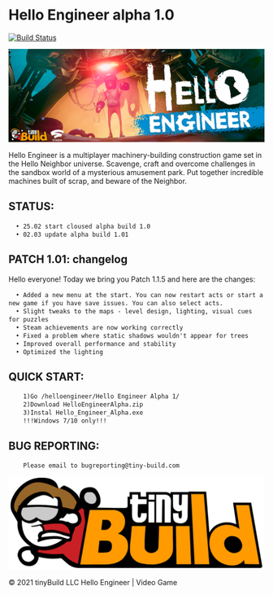 Hello Engineer alpha 1.0
=============================
[![Build Status](https://github.com/yiisoft/yii/workflows/build/badge.svg)](https://github.com/yiisoft/yii/actions)

![screenshot](screenshot1.png)

Hello Engineer is a multiplayer machinery-building construction game set in the Hello Neighbor universe. Scavenge, craft and overcome challenges in the sandbox world of a mysterious amusement park. Put together incredible machines built of scrap, and beware of the Neighbor.


 STATUS:
-----------

      • 25.02 start cloused alpha build 1.0 
      • 02.03 update alpha build 1.01


PATCH 1.01: changelog
---------------------
Hello everyone! Today we bring you Patch 1.1.5 and here are the changes:

      • Added a new menu at the start. You can now restart acts or start a new game if you have save issues. You can also select acts.
      • Slight tweaks to the maps - level design, lighting, visual cues for puzzles
      • Steam achievements are now working correctly
      • Fixed a problem where static shadows wouldn't appear for trees
      • Improved overall performance and stability
      • Optimized the lighting


QUICK START:
-----------

        1)Go /helloengineer/Hello Engineer Alpha 1/
        2)Download HelloEngineerAlpha.zip
        3)Instal Hello_Engineer_Alpha.exe
        !!!Windows 7/10 only!!!
        
        
BUG REPORTING:
--------------
        Please email to bugreporting@tiny-build.com   


![screenshot](screenshot2.png)

© 2021 tinyBuild LLC
Hello Engineer | Video Game
